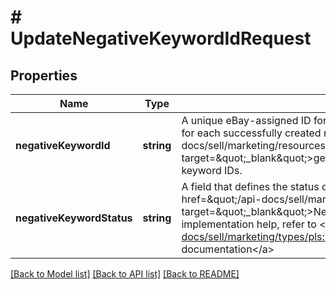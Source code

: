 # # UpdateNegativeKeywordIdRequest

## Properties

Name | Type | Description | Notes
------------ | ------------- | ------------- | -------------
**negativeKeywordId** | **string** | A unique eBay-assigned ID for a negative keyword. This keyword ID will be generated for each successfully created negative keyword.&lt;br&gt;&lt;br&gt;Use the &lt;a href&#x3D;\&quot;/api-docs/sell/marketing/resources/negative_keyword/methods/getNegativeKeywords\&quot; target&#x3D;\&quot;_blank\&quot;&gt;getNegativeKeywords&lt;/a&gt; method to retrieve negative keyword IDs. | [optional]
**negativeKeywordStatus** | **string** | A field that defines the status of the negative keyword.&lt;br&gt;&lt;br&gt;See &lt;a href&#x3D;\&quot;/api-docs/sell/marketing/types/pls:NegativeKeywordStatusEnum\&quot; target&#x3D;\&quot;_blank\&quot;&gt;NegativeKeywordStatusEnum&lt;/a&gt; for supported values. For implementation help, refer to &lt;a href&#x3D;&#39;https://developer.ebay.com/api-docs/sell/marketing/types/pls:NegativeKeywordStatusEnum&#39;&gt;eBay API documentation&lt;/a&gt; | [optional]

[[Back to Model list]](../../README.md#models) [[Back to API list]](../../README.md#endpoints) [[Back to README]](../../README.md)
